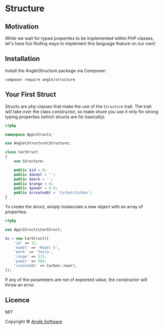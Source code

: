 # Structure

## Motivation

While we wait for typed properties to be implemented within PHP classes, let's have fun finding ways to implement this language feature on our own!

## Installation

Install the Angle\Structure package via Composer:

```
composer require angle/structure
```

## Your First Struct

Structs are php classes that make the use of the ```Structure``` trait. The trait will take over the class constructor, so make shure you use it only for strong typing properties (which structs are for basically).

```php
<?php

namespace App\Structs;

use Angle\Structure\Structure;

class CarStruct
{
    use Structure;

    public $id = 0;
    public $model = '';
    public $mark = '';
    public $range = 0;
    public $power = 0.0;
    public $createdAt = 'Carbon\Carbon';
}
```

To create the struct, simply instanciate a new object with an array of properties:

```php
<?php

use App\Structs\CarStruct;

$s = new CarStruct([
    'id' => 12,
    'model' => 'Model S',
    'mark' => 'Tesla',
    'range' => 315,
    'power' => 560,
    'createdAt' => Carbon::now(),
]);
```

If any of the parameters are not of expected value, the constructor will throw an error.

## Licence

MIT

Copyright © [Angle Software](https://angle.software)
